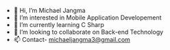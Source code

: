 - 👋 Hi, I’m Michael Jangma 
- 👀 I’m interested in Mobile Application Developement 
- 🌱 I’m currently learning C Sharp 
- 💞️ I’m looking to collaborate on Back-end Technology  
- 📫 Contact- michaeljangma3@gmail.com

<!---
michaeljangmarel/michaeljangmarel is a ✨ special ✨ repository because its `README.md` (this file) appears on your GitHub profile.
You can click the Preview link to take a look at your changes.
--->
